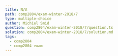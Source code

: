 ```yaml
---
title: N/A
path: comp2804/exam-winter-2018/7
type: multiple-choice
author: Michiel Smid
question: comp2804/exam-winter-2018/7/question.ts
solution: comp2804/exam-winter-2018/7/solution.md
tags:
  - comp2804
  - comp2804-exam
---
```

